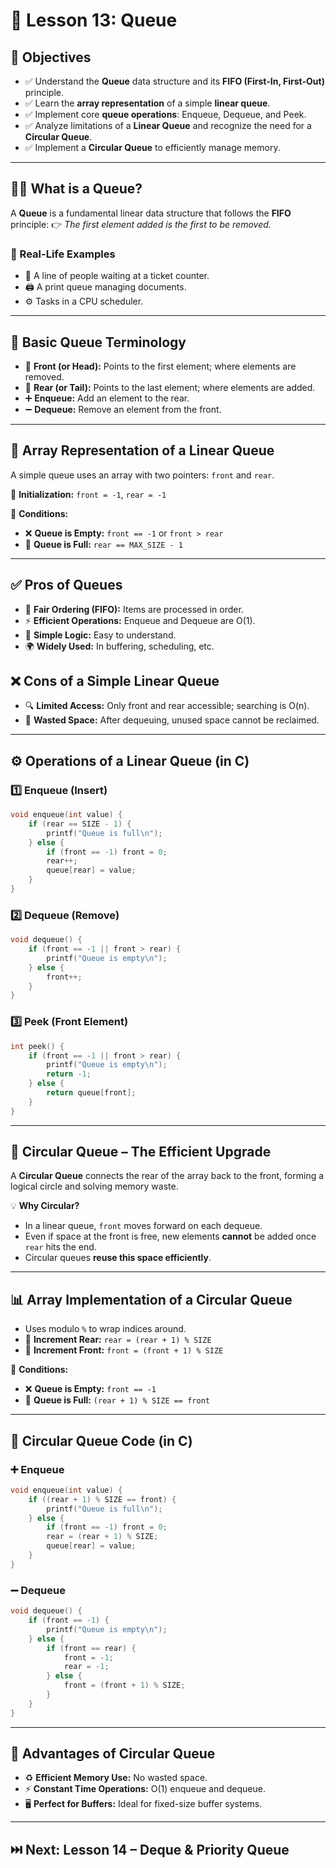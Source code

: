# 📘 Lesson 13: **Queue**



## 🎯 Objectives

* ✅ Understand the **Queue** data structure and its **FIFO (First-In, First-Out)** principle.
* ✅ Learn the **array representation** of a simple **linear queue**.
* ✅ Implement core **queue operations**: Enqueue, Dequeue, and Peek.
* ✅ Analyze limitations of a **Linear Queue** and recognize the need for a **Circular Queue**.
* ✅ Implement a **Circular Queue** to efficiently manage memory.

---

## 🚶‍♂️ What is a Queue?

A **Queue** is a fundamental linear data structure that follows the **FIFO** principle:
👉 *The first element added is the first to be removed.*

### 📌 Real-Life Examples

* 👥 A line of people waiting at a ticket counter.
* 🖨️ A print queue managing documents.
* ⚙️ Tasks in a CPU scheduler.

---

## 🧾 Basic Queue Terminology

* 🎯 **Front (or Head):** Points to the first element; where elements are removed.
* 🎯 **Rear (or Tail):** Points to the last element; where elements are added.
* ➕ **Enqueue:** Add an element to the rear.
* ➖ **Dequeue:** Remove an element from the front.

---

## 🔢 Array Representation of a Linear Queue

A simple queue uses an array with two pointers: `front` and `rear`.

📍 **Initialization:** `front = -1`, `rear = -1`

📌 **Conditions:**

* ❌ **Queue is Empty:** `front == -1` or `front > rear`
* 🚫 **Queue is Full:** `rear == MAX_SIZE - 1`

---

## ✅ Pros of Queues

* 🧾 **Fair Ordering (FIFO):** Items are processed in order.
* ⚡ **Efficient Operations:** Enqueue and Dequeue are O(1).
* 🧠 **Simple Logic:** Easy to understand.
* 🌍 **Widely Used:** In buffering, scheduling, etc.

## ❌ Cons of a Simple Linear Queue

* 🔍 **Limited Access:** Only front and rear accessible; searching is O(n).
* 🧱 **Wasted Space:** After dequeuing, unused space cannot be reclaimed.

---

## ⚙️ Operations of a Linear Queue (in C)

### 1️⃣ Enqueue (Insert)

```c
void enqueue(int value) {
    if (rear == SIZE - 1) {
        printf("Queue is full\n");
    } else {
        if (front == -1) front = 0;
        rear++;
        queue[rear] = value;
    }
}
```

### 2️⃣ Dequeue (Remove)

```c
void dequeue() {
    if (front == -1 || front > rear) {
        printf("Queue is empty\n");
    } else {
        front++;
    }
}
```

### 3️⃣ Peek (Front Element)

```c
int peek() {
    if (front == -1 || front > rear) {
        printf("Queue is empty\n");
        return -1;
    } else {
        return queue[front];
    }
}
```

---

## 🔄 Circular Queue – The Efficient Upgrade

A **Circular Queue** connects the rear of the array back to the front, forming a logical circle and solving memory waste.

💡 **Why Circular?**

* In a linear queue, `front` moves forward on each dequeue.
* Even if space at the front is free, new elements **cannot** be added once `rear` hits the end.
* Circular queues **reuse this space efficiently**.

---

## 📊 Array Implementation of a Circular Queue

* Uses modulo `%` to wrap indices around.
* 🔹 **Increment Rear:** `rear = (rear + 1) % SIZE`
* 🔹 **Increment Front:** `front = (front + 1) % SIZE`

📌 **Conditions:**

* ❌ **Queue is Empty:** `front == -1`
* 🚫 **Queue is Full:** `(rear + 1) % SIZE == front`

---

## 🔧 Circular Queue Code (in C)

### ➕ Enqueue

```c
void enqueue(int value) {
    if ((rear + 1) % SIZE == front) {
        printf("Queue is full\n");
    } else {
        if (front == -1) front = 0;
        rear = (rear + 1) % SIZE;
        queue[rear] = value;
    }
}
```

### ➖ Dequeue

```c
void dequeue() {
    if (front == -1) {
        printf("Queue is empty\n");
    } else {
        if (front == rear) {
            front = -1;
            rear = -1;
        } else {
            front = (front + 1) % SIZE;
        }
    }
}
```

---

## 💪 Advantages of Circular Queue

* ♻️ **Efficient Memory Use:** No wasted space.
* ⚡ **Constant Time Operations:** O(1) enqueue and dequeue.
* 🖥️ **Perfect for Buffers:** Ideal for fixed-size buffer systems.

---

## ⏭️ Next: **Lesson 14 – Deque & Priority Queue**

